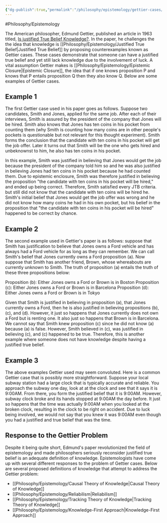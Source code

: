 ```yaml
---
{"dg-publish":true,"permalink":"/philosophy/epistemology/gettier-cases/"}
---
```



#Philosophy/Epistemology 

The American philosopher, Edmund Gettier, published an article in 1963 titled, [Is justified True Belief Knowledge?](https://fitelson.org/proseminar/gettier.pdf). In the paper, he challenges the the idea that knowledge is [[Philosophy/Epistemology/Justified True Belief\|Justified True Belief]] by proposing counterexamples known as Gettier cases. These cases demonstrate that someone can have a justified true belief and yet still lack knowledge due to the involvement of luck. A vital assumption Gettier makes is [[Philosophy/Epistemology/Epistemic Closure\|Epistemic Closure]], the idea that if one knows proposition P and knows that P entails proposition Q then they also know Q.  Below are some examples of Gettier cases.

## Example 1

The first Gettier case used in his paper goes as follows. Suppose two candidates, Smith and Jones, applied for the same job. After each of their interviews, Smith is assured by the president of the company that Jones will be hired. Smith also knows that Jones has ten coins in his pocket from counting them (why Smith is counting how many coins are in other people's pockets is questionable but not relevant for this thought experiment). Smith forms the conclusion that the candidate with ten coins in his pocket will get the job offer. Later it turns out that Smith will be the one who gets hired and unbeknownst to him, he also has ten coins in his pocket.

In this example, Smith was justified in believing that Jones would get the job because the president of the company told him so and he was also justified in believing Jones had ten coins in his pocket because he had counted them. Due to epistemic enclosure, Smith was therefore justified in believing the proposition "the candidate with ten coins in his pocket will be hired," and ended up being correct. Therefore, Smith satisfied every JTB criteria. but still did not know that the candidate with ten coins will be hired he. Smith's initial belief that Jones would get the job offer was wrong and he did not know how many coins he had in his own pocket, but his belief in the proposition that "the candidate with ten coins in his pocket will be hired" happened to be correct by chance.
## Example 2

The second example used in Gettier's paper is as follows: suppose that Smith has justification to believe that Jones owns a Ford vehicle and has always had a Ford vehicle for as long as they can remember. We can call Smith's belief that Jones currently owns a Ford proposition (a). Now suppose that Smith has another friend, Brown, whose whereabouts are currently unknown to Smith. The truth of proposition (a) entails the truth of these three propositions below:

Proposition (b): Either Jones owns a Ford or Brown is in Boston
Proposition (c): Either Jones owns a Ford or Brown is in Barcelona
Proposition (d): Either Jones owns a Ford or Brown is in Tokyo

Given that Smith is justified in believing in proposition (a), that Jones currently owns a Ford, then he is also justified in believing propositions (b), (c), and (d). However, it just so happens that Jones currently does not own a Ford but is renting one. It also just so happens that Brown is in Barcelona. We cannot say that Smith knew proposition (c) since he did not know (a) because (a) is false. However, Smith believed in (c), was justified in believing (c), and (c) happened to be true. Therefore, this is another example where someone does not have knowledge despite having a justified true belief.

## Example 3

The above examples Gettier used may seem convoluted. Here is a common Gettier case that is possibly more straightforward. Suppose your local subway station had a large clock that is typically accurate and reliable. You approach the subway one day, look at at the clock and see that it says it is 9:00AM. From there, you form the justified belief that it is 9:00AM. However, subway clock broke and its hands stopped at 9:00AM the day before. It just so happens that the time was actually 9:00AM when you looked at the broken clock, resulting in the clock to be right on accident. Due to luck being involved, we would not say that you knew it was 9:00AM even though you had a justified and true belief that was the time.

## Response to the Gettier Problem

Despite it being quite short, Edmund's paper revolutionized the field of epistemology and made philosophers seriously reconsider justified true belief is an adequate definition of knowledge. Epistemologists have come up with several different responses to the problem of Gettier cases. Below are several proposed definitions of knowledge that attempt to address the Gettier problem:
- [[Philosophy/Epistemology/Causal Theory of Knowledge\|Causal Theory of Knowledge]]
- [[Philosophy/Epistemology/Reliabilism\|Reliabilism]]
- [[Philosophy/Epistemology/Tracking Theory of Knowledge\|Tracking Theory of Knowledge]]
- [[Philosophy/Epistemology/Knowledge-First Approach\|Knowledge-First Approach]]
 
